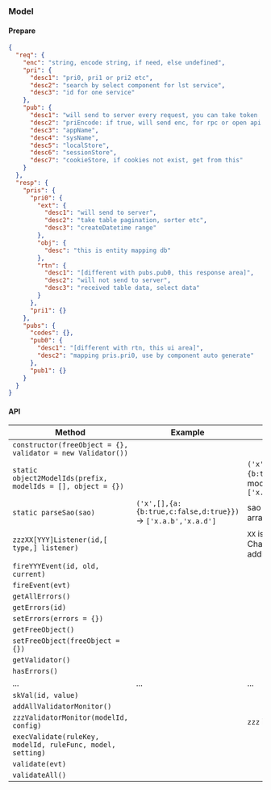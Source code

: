 ### Model

#### Prepare
```json
{
  "req": {
    "enc": "string, encode string, if need, else undefined",
    "pri": {
      "desc1": "pri0, pri1 or pri2 etc",
      "desc2": "search by select component for lst service",
      "desc3": "id for one service"
    },
    "pub": {
      "desc1": "will send to server every request, you can take token ...",
      "desc2": "priEncode: if true, will send enc, for rpc or open api request",
      "desc3": "appName",
      "desc4": "sysName",
      "desc5": "localStore",
      "desc6": "sessionStore",
      "desc7": "cookieStore, if cookies not exist, get from this"
    }
  },
  "resp": {
    "pris": {
      "pri0": {
        "ext": {
          "desc1": "will send to server",
          "desc2": "take table pagination, sorter etc",
          "desc3": "createDatetime range"
        },
        "obj": {
          "desc": "this is entity mapping db"
        },
        "rtn": {
          "desc1": "[different with pubs.pub0, this response area]",
          "desc2": "will not send to server",
          "desc3": "received table data, select data"
        }
      },
      "pri1": {}
    },
    "pubs": {
      "codes": {},
      "pub0": {
        "desc1": "[different with rtn, this ui area]",
        "desc2": "mapping pris.pri0, use by component auto generate"
      },
      "pub1": {}
    }
  }
}
```

#### API
| Method | Example | Remark |
| -- | -- | -- |
| `constructor(freeObject = {}, validator = new Validator())` | | |
| `static object2ModelIds(prefix, modelIds = [], object = {})` | | `('x',[],{a:{b:true,c:false,d:true}})`, modelIds will `['x.a.b','x.a.d']` |
| `static parseSao(sao)` | `('x',[],{a:{b:true,c:false,d:true}})` -> `['x.a.b','x.a.d']` | sao is string[reg], array[string] or object |
| `zzzXX[YYY]Listener(id,[ type,] listener)` | | `XX` is id or reg, `YYY` is Changed or Errored, `zzz` is add or rmv |
| `fireYYYEvent(id, old, current)` | | |
| `fireEvent(evt)` | | |
| `getAllErrors()` | | |
| `getErrors(id)` | | |
| `setErrors(errors = {})` | | |
| `getFreeObject()` | | |
| `setFreeObject(freeObject = {})` | | |
| `getValidator()` | | |
| `hasErrors()` | | |
| ... | ... | ... |
| `skVal(id, value)` | | |
| `addAllValidatorMonitor()` | | |
| `zzzValidatorMonitor(modelId, config)` | | `zzz` is add or rmv |
| `execValidate(ruleKey, modelId, ruleFunc, model, setting)` | | |
| `validate(evt)` | | |
| `validateAll()` | | |
